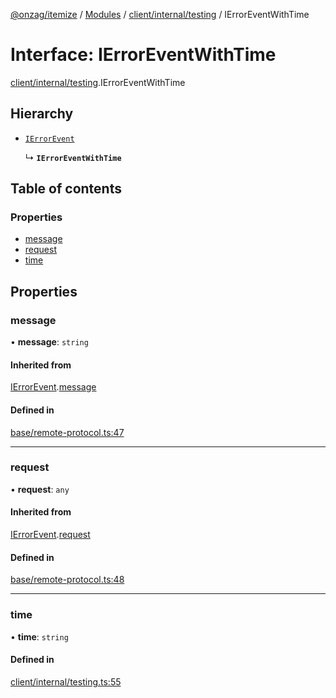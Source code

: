 [@onzag/itemize](../README.md) / [Modules](../modules.md) / [client/internal/testing](../modules/client_internal_testing.md) / IErrorEventWithTime

# Interface: IErrorEventWithTime

[client/internal/testing](../modules/client_internal_testing.md).IErrorEventWithTime

## Hierarchy

- [`IErrorEvent`](base_remote_protocol.IErrorEvent.md)

  ↳ **`IErrorEventWithTime`**

## Table of contents

### Properties

- [message](client_internal_testing.IErrorEventWithTime.md#message)
- [request](client_internal_testing.IErrorEventWithTime.md#request)
- [time](client_internal_testing.IErrorEventWithTime.md#time)

## Properties

### message

• **message**: `string`

#### Inherited from

[IErrorEvent](base_remote_protocol.IErrorEvent.md).[message](base_remote_protocol.IErrorEvent.md#message)

#### Defined in

[base/remote-protocol.ts:47](https://github.com/onzag/itemize/blob/5c2808d3/base/remote-protocol.ts#L47)

___

### request

• **request**: `any`

#### Inherited from

[IErrorEvent](base_remote_protocol.IErrorEvent.md).[request](base_remote_protocol.IErrorEvent.md#request)

#### Defined in

[base/remote-protocol.ts:48](https://github.com/onzag/itemize/blob/5c2808d3/base/remote-protocol.ts#L48)

___

### time

• **time**: `string`

#### Defined in

[client/internal/testing.ts:55](https://github.com/onzag/itemize/blob/5c2808d3/client/internal/testing.ts#L55)
